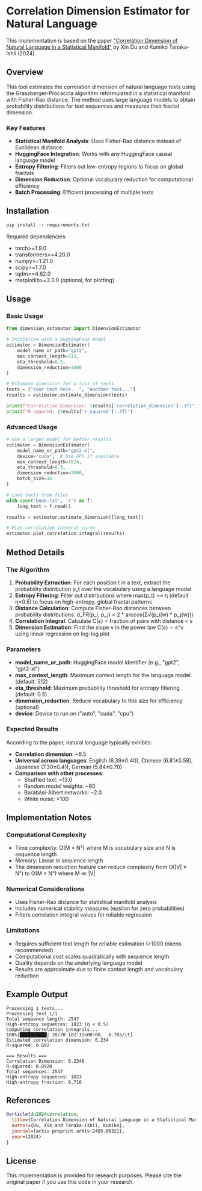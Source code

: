 # Correlation Dimension Estimator for Natural Language

This implementation is based on the paper ["Correlation Dimension of Natural Language in a Statistical Manifold"](https://arxiv.org/abs/2405.06321) by Xin Du and Kumiko Tanaka-Ishii (2024).

## Overview

This tool estimates the correlation dimension of natural language texts using the Grassberger-Procaccia algorithm reformulated in a statistical manifold with Fisher-Rao distance. The method uses large language models to obtain probability distributions for text sequences and measures their fractal dimension.

### Key Features

- **Statistical Manifold Analysis**: Uses Fisher-Rao distance instead of Euclidean distance
- **HuggingFace Integration**: Works with any HuggingFace causal language model
- **Entropy Filtering**: Filters out low-entropy regions to focus on global fractals
- **Dimension Reduction**: Optional vocabulary reduction for computational efficiency
- **Batch Processing**: Efficient processing of multiple texts

## Installation

```bash
pip install -r requirements.txt
```

Required dependencies:
- torch>=1.9.0
- transformers>=4.20.0
- numpy>=1.21.0
- scipy>=1.7.0
- tqdm>=4.62.0
- matplotlib>=3.3.0 (optional, for plotting)

## Usage

### Basic Usage

```python
from dimension_estimator import DimensionEstimator

# Initialize with a HuggingFace model
estimator = DimensionEstimator(
    model_name_or_path="gpt2",
    max_context_length=512,
    eta_threshold=0.5,
    dimension_reduction=1000
)

# Estimate dimension for a list of texts
texts = ["Your text here...", "Another text..."]
results = estimator.estimate_dimension(texts)

print(f"Correlation Dimension: {results['correlation_dimension']:.3f}")
print(f"R-squared: {results['r_squared']:.3f}")
```

### Advanced Usage

```python
# Use a larger model for better results
estimator = DimensionEstimator(
    model_name_or_path="gpt2-xl",
    device="cuda",  # Use GPU if available
    max_context_length=1024,
    eta_threshold=0.5,
    dimension_reduction=2000,
    batch_size=16
)

# Load texts from files
with open('book.txt', 'r') as f:
    long_text = f.read()

results = estimator.estimate_dimension([long_text])

# Plot correlation integral curve
estimator.plot_correlation_integral(results)
```

## Method Details

### The Algorithm

1. **Probability Extraction**: For each position t in a text, extract the probability distribution p_t over the vocabulary using a language model
2. **Entropy Filtering**: Filter out distributions where max(p_t) >= η (default η=0.5) to focus on high-entropy, global fractal patterns
3. **Distance Calculation**: Compute Fisher-Rao distances between probability distributions: d_FR(p_i, p_j) = 2 * arccos(Σ√(p_i(w) * p_j(w)))
4. **Correlation Integral**: Calculate C(ε) = fraction of pairs with distance < ε
5. **Dimension Estimation**: Find the slope ν in the power law C(ε) ∼ ε^ν using linear regression on log-log plot

### Parameters

- **model_name_or_path**: HuggingFace model identifier (e.g., "gpt2", "gpt2-xl")
- **max_context_length**: Maximum context length for the language model (default: 512)
- **eta_threshold**: Maximum probability threshold for entropy filtering (default: 0.5)
- **dimension_reduction**: Reduce vocabulary to this size for efficiency (optional)
- **device**: Device to run on ("auto", "cuda", "cpu")

### Expected Results

According to the paper, natural language typically exhibits:
- **Correlation dimension**: ~6.5
- **Universal across languages**: English (6.39±0.40), Chinese (6.81±0.58), Japanese (7.30±0.41), German (5.84±0.70)
- **Comparison with other processes**:
  - Shuffled text: ~13.0
  - Random model weights: ~80
  - Barabási-Albert networks: ~2.0
  - White noise: >100

## Implementation Notes

### Computational Complexity

- Time complexity: O(M × N²) where M is vocabulary size and N is sequence length
- Memory: Linear in sequence length
- The dimension reduction feature can reduce complexity from O(|V| × N²) to O(M × N²) where M ≪ |V|

### Numerical Considerations

- Uses Fisher-Rao distance for statistical manifold analysis
- Includes numerical stability measures (epsilon for zero probabilities)
- Filters correlation integral values for reliable regression

### Limitations

- Requires sufficient text length for reliable estimation (>1000 tokens recommended)
- Computational cost scales quadratically with sequence length
- Quality depends on the underlying language model
- Results are approximate due to finite context length and vocabulary reduction

## Example Output

```
Processing 1 texts...
Processing text 1/1
Total sequence length: 2547
High-entropy sequences: 1823 (η < 0.5)
Computing correlation integrals...
100%|██████████| 20/20 [02:15<00:00,  6.78s/it]
Estimated correlation dimension: 6.234
R-squared: 0.892

=== Results ===
Correlation Dimension: 6.2340
R-squared: 0.8920
Total sequences: 2547
High-entropy sequences: 1823
High-entropy fraction: 0.716
```

## References

```bibtex
@article{du2024correlation,
  title={Correlation Dimension of Natural Language in a Statistical Manifold},
  author={Du, Xin and Tanaka-Ishii, Kumiko},
  journal={arXiv preprint arXiv:2405.06321},
  year={2024}
}
```

## License

This implementation is provided for research purposes. Please cite the original paper if you use this code in your research.

